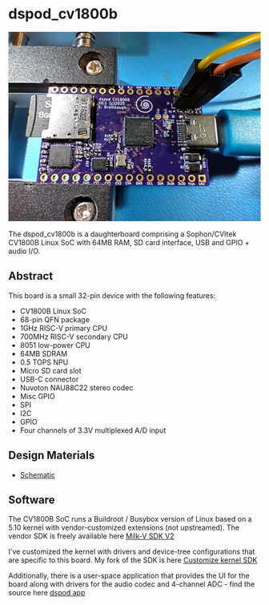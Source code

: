 # dspod_cv1800b

![dspod_cv1800b daughterboard](./doc/dspod_cv1800b.png)

The dspod_cv1800b is a daughterboard comprising a Sophon/CVItek CV1800B Linux SoC
with 64MB RAM, SD card interface, USB and GPIO + audio I/O.

## Abstract
This board is a small 32-pin device with the following features:
* CV1800B Linux SoC
 * 68-pin QFN package
 * 1GHz RISC-V primary CPU
 * 700MHz RISC-V secondary CPU
 * 8051 low-power CPU
 * 64MB SDRAM
 * 0.5 TOPS NPU
* Micro SD card slot
* USB-C connector
* Nuvoton NAU88C22 stereo codec
* Misc GPIO
 * SPI
 * I2C
 * GPIO
* Four channels of 3.3V multiplexed A/D input

## Design Materials
* [Schematic](./doc/dspod_cv1800b_schematic.pdf)

## Software
The CV1800B SoC runs a Buildroot / Busybox version of Linux based on a 5.10 kernel
with vendor-customized extensions (not upstreamed). The vendor SDK is freely
available here [Milk-V SDK V2](https://github.com/milkv-duo/duo-buildroot-sdk-v2)

I've customized the kernel with drivers and device-tree configurations that are
specific to this board. My fork of the SDK is here
[Customize kernel SDK](https://github.com/emeb/duo-buildroot-sdk-v2/tree/audio_board)

Additionally, there is a user-space application that provides the UI for the board
along with drivers for the audio codec and 4-channel ADC - find the source here
[dspod app](https://github.com/emeb/duo-examples/tree/main/dspod_app)
